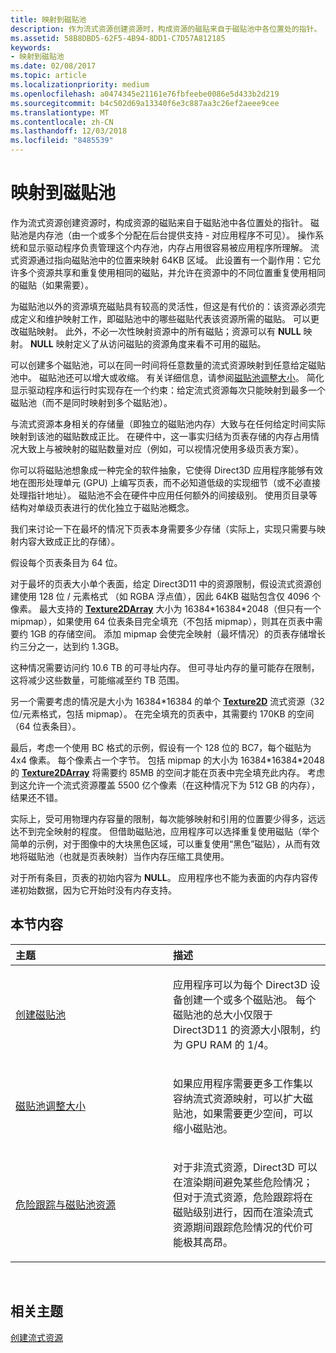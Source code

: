 ```yaml
---
title: 映射到磁贴池
description: 作为流式资源创建资源时，构成资源的磁贴来自于磁贴池中各位置处的指针。 磁贴池是内存池（由一个或多个分配在后台提供支持 - 对应用程序不可见）。
ms.assetid: 58B8DBD5-62F5-4B94-8DD1-C7D57A812185
keywords:
- 映射到磁贴池
ms.date: 02/08/2017
ms.topic: article
ms.localizationpriority: medium
ms.openlocfilehash: a0474345e21161e76fbfeebe0086e5d433b2d219
ms.sourcegitcommit: b4c502d69a13340f6e3c887aa3c26ef2aeee9cee
ms.translationtype: MT
ms.contentlocale: zh-CN
ms.lasthandoff: 12/03/2018
ms.locfileid: "8485539"
---
```

# <a name="mappings-are-into-a-tile-pool"></a>映射到磁贴池


作为流式资源创建资源时，构成资源的磁贴来自于磁贴池中各位置处的指针。 磁贴池是内存池（由一个或多个分配在后台提供支持 - 对应用程序不可见）。 操作系统和显示驱动程序负责管理这个内存池，内存占用很容易被应用程序所理解。 流式资源通过指向磁贴池中的位置来映射 64KB 区域。 此设置有一个副作用：它允许多个资源共享和重复使用相同的磁贴，并允许在资源中的不同位置重复使用相同的磁贴（如果需要）。

为磁贴池以外的资源填充磁贴具有较高的灵活性，但这是有代价的：该资源必须完成定义和维护映射工作，即磁贴池中的哪些磁贴代表该资源所需的磁贴。 可以更改磁贴映射。 此外，不必一次性映射资源中的所有磁贴；资源可以有 **NULL** 映射。 **NULL** 映射定义了从访问磁贴的资源角度来看不可用的磁贴。

可以创建多个磁贴池，可以在同一时间将任意数量的流式资源映射到任意给定磁贴池中。 磁贴池还可以增大或收缩。 有关详细信息，请参阅[磁贴池调整大小](tile-pool-resizing.md)。 简化显示驱动程序和运行时实现存在一个约束：给定流式资源每次只能映射到最多一个磁贴池（而不是同时映射到多个磁贴池）。

与流式资源本身相关的存储量（即独立的磁贴池内存）大致与在任何给定时间实际映射到该池的磁贴数成正比。 在硬件中，这一事实归结为页表存储的内存占用情况大致上与被映射的磁贴数量对应（例如，可以视情况使用多级页表方案）。

你可以将磁贴池想象成一种完全的软件抽象，它使得 Direct3D 应用程序能够有效地在图形处理单元 (GPU) 上编写页表，而不必知道低级的实现细节（或不必直接处理指针地址）。 磁贴池不会在硬件中应用任何额外的间接级别。 使用页目录等结构对单级页表进行的优化独立于磁贴池概念。

我们来讨论一下在最坏的情况下页表本身需要多少存储（实际上，实现只需要与映射内容大致成正比的存储）。

假设每个页表条目为 64 位。

对于最坏的页表大小单个表面，给定 Direct3D11 中的资源限制，假设流式资源创建使用 128 位 / 元素格式 （如 RGBA 浮点值），因此 64KB 磁贴包含仅 4096 个像素。 最大支持的 [**Texture2DArray**](https://msdn.microsoft.com/library/windows/desktop/ff471526) 大小为 16384\*16384\*2048（但只有一个 mipmap），如果使用 64 位表条目完全填充（不包括 mipmap），则其在页表中需要约 1GB 的存储空间。 添加 mipmap 会使完全映射（最坏情况）的页表存储增长约三分之一，达到约 1.3GB。

这种情况需要访问约 10.6 TB 的可寻址内存。 但可寻址内存的量可能存在限制，这将减少这些数量，可能缩减至约 TB 范围。

另一个需要考虑的情况是大小为 16384\*16384 的单个 [**Texture2D**](https://msdn.microsoft.com/library/windows/desktop/ff471525) 流式资源（32 位/元素格式，包括 mipmap）。 在完全填充的页表中，其需要约 170KB 的空间（64 位表条目）。

最后，考虑一个使用 BC 格式的示例，假设有一个 128 位的 BC7，每个磁贴为 4x4 像素。 每个像素占一个字节。 包括 mipmap 的大小为 16384\*16384\*2048 的 [**Texture2DArray**](https://msdn.microsoft.com/library/windows/desktop/ff471526) 将需要约 85MB 的空间才能在页表中完全填充此内存。 考虑到这允许一个流式资源覆盖 5500 亿个像素（在这种情况下为 512 GB 的内存），结果还不错。

实际上，受可用物理内存容量的限制，每次能够映射和引用的位置要少得多，远远达不到完全映射的程度。 但借助磁贴池，应用程序可以选择重复使用磁贴（举个简单的示例，对于图像中的大块黑色区域，可以重复使用“黑色”磁贴），从而有效地将磁贴池（也就是页表映射）当作内存压缩工具使用。

对于所有条目，页表的初始内容为 **NULL**。 应用程序也不能为表面的内存内容传递初始数据，因为它开始时没有内存支持。

## <a name="span-idin-this-sectionspanin-this-section"></a><span id="in-this-section"></span>本节内容


<table>
<colgroup>
<col width="50%" />
<col width="50%" />
</colgroup>
<thead>
<tr class="header">
<th align="left">主题</th>
<th align="left">描述</th>
</tr>
</thead>
<tbody>
<tr class="odd">
<td align="left"><p><a href="tile-pool-creation.md">创建磁贴池</a></p></td>
<td align="left"><p>应用程序可以为每个 Direct3D 设备创建一个或多个磁贴池。 每个磁贴池的总大小仅限于 Direct3D11 的资源大小限制，约为 GPU RAM 的 1/4。</p></td>
</tr>
<tr class="even">
<td align="left"><p><a href="tile-pool-resizing.md">磁贴池调整大小</a></p></td>
<td align="left"><p>如果应用程序需要更多工作集以容纳流式资源映射，可以扩大磁贴池，如果需要更少空间，可以缩小磁贴池。</p></td>
</tr>
<tr class="odd">
<td align="left"><p><a href="hazard-tracking-versus-tile-pool-resources.md">危险跟踪与磁贴池资源</a></p></td>
<td align="left"><p>对于非流式资源，Direct3D 可以在渲染期间避免某些危险情况；但对于流式资源，危险跟踪将在磁贴级别进行，因而在渲染流式资源期间跟踪危险情况的代价可能极其高昂。</p></td>
</tr>
</tbody>
</table>

 

## <a name="span-idrelated-topicsspanrelated-topics"></a><span id="related-topics"></span>相关主题


[创建流式资源](creating-streaming-resources.md)

 

 




